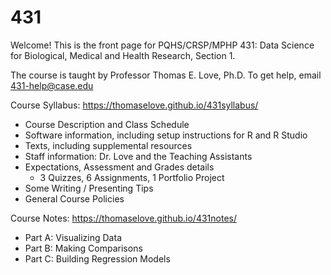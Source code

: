 # 431
Welcome! 
This is the front page for PQHS/CRSP/MPHP 431: Data Science for Biological, Medical and Health Research, Section 1.

The course is taught by Professor Thomas E. Love, Ph.D.
To get help, email 431-help@case.edu

Course Syllabus: https://thomaselove.github.io/431syllabus/
  - Course Description and Class Schedule
  - Software information, including setup instructions for R and R Studio
  - Texts, including supplemental resources
  - Staff information: Dr. Love and the Teaching Assistants
  - Expectations, Assessment and Grades details
      - 3 Quizzes, 6 Assignments, 1 Portfolio Project
  - Some Writing / Presenting Tips
  - General Course Policies

Course Notes: https://thomaselove.github.io/431notes/
  - Part A: Visualizing Data
  - Part B: Making Comparisons
  - Part C: Building Regression Models
